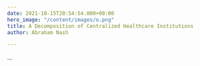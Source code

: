 ```yaml
---
date: 2021-10-15T20:54:54.000+00:00
hero_image: "/content/images/o.png"
title: A Decomposition of Centralized Healthcare Institutions
author: Abraham Nash

---
```

...